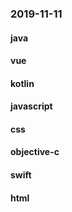 ### 2019-11-11

#### java

#### vue

#### kotlin

#### javascript

#### css

#### objective-c

#### swift

#### html
